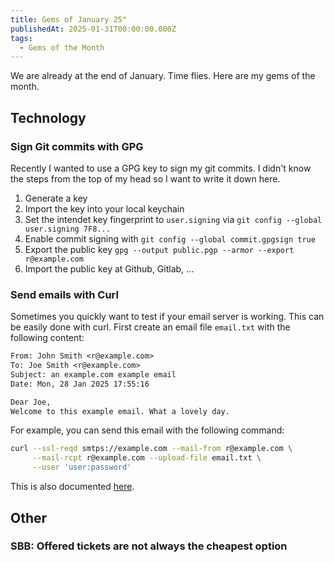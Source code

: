 ```yaml
---
title: Gems of January 25"
publishedAt: 2025-01-31T00:00:00.000Z
tags:
  - Gems of the Month
---
```


We are already at the end of January. Time flies. Here are my gems of the month.

## Technology

### Sign Git commits with GPG

Recently I wanted to use a GPG key to sign my git commits. I didn't know the steps
from the top of my head so I want to write it down here.

1. Generate a key
1. Import the key into your local keychain
1. Set the intendet key fingerprint to `user.signing` via `git config --global user.signing 7F8...`
1. Enable commit signing with `git config --global commit.gpgsign true`
1. Export the public key `gpg --output public.pgp --armor --export r@example.com`
1. Import the public key at Github, Gitlab, ...

### Send emails with Curl

Sometimes you quickly want to test if your email server is working. This can be easily done with curl. First create an email file `email.txt` with the following content:

```txt
From: John Smith <r@example.com>
To: Joe Smith <r@example.com>
Subject: an example.com example email
Date: Mon, 28 Jan 2025 17:55:16

Dear Joe,
Welcome to this example email. What a lovely day.
```

For example, you can send this email with the following command:

```bash
curl --ssl-reqd smtps://example.com --mail-from r@example.com \
     --mail-rcpt r@example.com --upload-file email.txt \
     --user 'user:password'
```

This is also documented [here](https://everything.curl.dev/usingcurl/smtp.html).

## Other

### SBB: Offered tickets are not always the cheapest option
